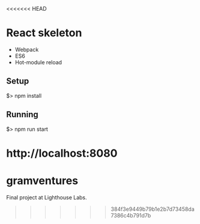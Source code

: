 <<<<<<< HEAD
# React skeleton

* Webpack
* ES6
* Hot-module reload

## Setup

$> npm install

## Running

$> npm run start

http://localhost:8080
=======
# gramventures
Final project at Lighthouse Labs. 
>>>>>>> 384f3e9449b79b1e2b7d73458da7386c4b791d7b
